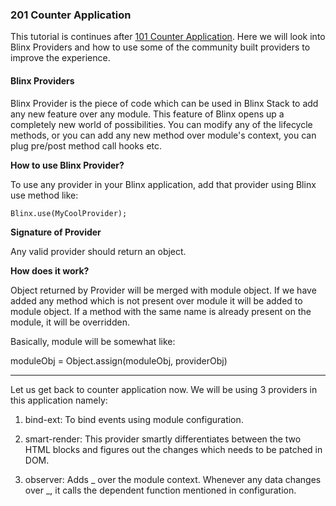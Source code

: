 ### 201 Counter Application

This tutorial is continues after [101 Counter Application](//hands-on-counter-application.md). Here we will look into Blinx Providers and how to use some of the community built providers to improve the experience.

#### Blinx Providers

Blinx Provider is the piece of code which can be used in Blinx Stack to add any new feature over any module. This feature of Blinx opens up a completely new world of possibilities. You can modify any of the lifecycle methods, or you can add any new method over module's context, you can plug pre/post method call hooks etc.

**How to use Blinx Provider?**

To use any provider in your Blinx application,  add that provider using Blinx use method like:

```
Blinx.use(MyCoolProvider);
```

**Signature of Provider**

Any valid provider should return an object.

**How does it work?**

Object returned by Provider will be merged with module object. If we have added any method which is not present over module it will be added to module object. If a method with the same name is already present on the module, it will be overridden.

Basically, module will be somewhat like:

moduleObj = Object.assign\(moduleObj, providerObj\)



-----------

Let us get back to counter application now. We will be using 3 providers in this application namely:

1. bind-ext: To bind events using module configuration.

2. smart-render: This provider smartly differentiates between the two HTML blocks and figures out the changes which needs to be patched in DOM.

3. observer: Adds \_ over the module context. Whenever any data changes over \_, it calls the dependent function mentioned in configuration.



